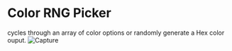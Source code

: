 # Color RNG Picker
cycles through an array of color options or randomly generate a Hex color ouput.
![Capture](https://user-images.githubusercontent.com/94482945/169386146-23dbd3de-8556-47f9-b5e7-7be13846a1c1.PNG)
